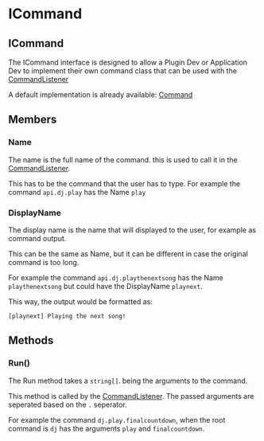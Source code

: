 # ICommand

## ICommand

The ICommand interface is designed to allow a Plugin Dev or Application Dev to implement their own command class that can be used with the [CommandListener](commandlistener.md)

A default implementation is already available: [Command](command.md)

## Members

### Name

The name is the full name of the command. this is used to call it in the [CommandListener](commandlistener.md).

This has to be the command that the user has to type. For example the command `api.dj.play` has the Name `play`

### DisplayName

The display name is the name that will displayed to the user, for example as command output.

This can be the same as Name, but it can be different in case the original command is too long.

For example the command `api.dj.playthenextsong` has the Name `playthenextsong` but could have the DisplayName `playnext`.

This way, the output would be formatted as:

```text
[playnext] Playing the next song!
```

## Methods

### Run\(\)

The Run method takes a `string[]`. being the arguments to the command.

This method is called by the [CommandListener](commandlistener.md). The passed arguments are seperated based on the `.` seperator.

For example the command `dj.play.finalcountdown`, when the root command is `dj` has the arguments `play` and `finalcountdown`.

